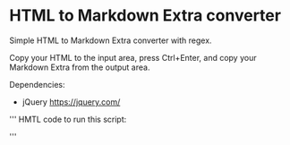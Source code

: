 # HTML to Markdown Extra converter

Simple HTML to Markdown Extra converter with regex.

Copy your HTML to the input area, press Ctrl+Enter, and copy your Markdown Extra from the output area.

Dependencies:
- jQuery <https://jquery.com/>

'''
HMTL code to run this script:
<div title="Sample code to run the html2md converter">
   <div id="regexhtml2md"></div>
   <script src="/pathToScript/regexhtml2md.js?v=1.0"></script>
</div>
'''
